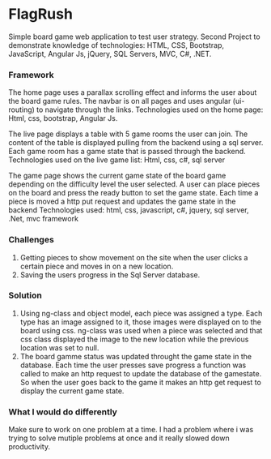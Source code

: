 # FlagRush
Simple board game web application to test user strategy.
Second Project to demonstrate knowledge of technologies: HTML, CSS, Bootstrap, JavaScript, Angular Js, jQuery, SQL Servers, MVC, C#, .NET.

### Framework 
The home page uses a parallax scrolling effect and informs the user about the board game rules. The navbar is on all pages and uses
angular (ui-routing) to navigate through the links.
Technologies used on the home page: Html, css, bootstrap, Angular Js.

The live page displays a table with 5 game rooms the user can join. The content of the table is displayed pulling from the backend using
a sql server. Each game room has a game state that is passed through the backend.
Technologies used on the live game list: Html, css, c#, sql server

The game page shows the current game state of the board game depending on the difficulty level the user selected. A user can place pieces
on the board and press the ready button to set the game state. Each time a piece is moved a http put request and updates the game state 
in the backend
Technologies used: html, css, javascript, c#, jquery, sql server, .Net, mvc framework

### Challenges 
1. Getting pieces to show movement on the site when the user clicks a certain piece and moves in on a new location.
2. Saving the users progress in the Sql Server database.

### Solution

1. Using ng-class and object model, each piece was assigned a type. Each type has an image assigned to it, those images were displayed on to the board using css. ng-class was used when a piece was selected and that css class displayed the image to the new location while the previous location was set to null.
2. The board gamme status was updated throught the game state in the database. Each time the user presses save progress a function was called to make an http request to update the database of the gamestate. So when the user goes back to the game it makes an http get request to display the current game state.

### What I would do differently 

Make sure to work on one problem at a time. I had a problem where i was trying to solve mutiple problems at once and it really slowed down productivity.
